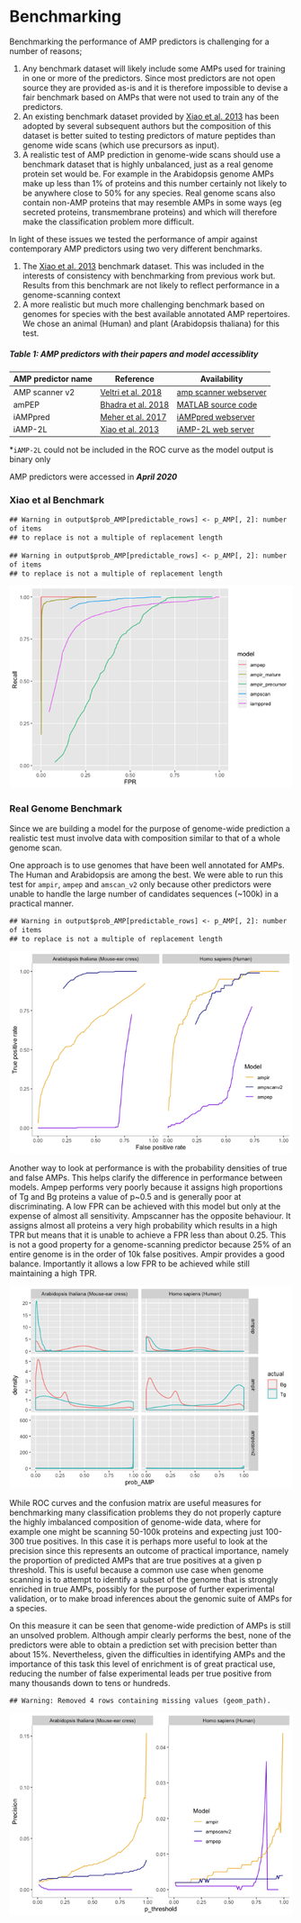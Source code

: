 Benchmarking
================

Benchmarking the performance of AMP predictors is challenging for a
number of reasons;

1.  Any benchmark dataset will likely include some AMPs used for
    training in one or more of the predictors. Since most predictors are
    not open source they are provided as-is and it is therefore
    impossible to devise a fair benchmark based on AMPs that were not
    used to train any of the predictors.
2.  An existing benchmark dataset provided by [Xiao et
    al. 2013](https://doi.org/10.1016/j.ab.2013.01.019) has been
    adopted by several subsequent authors but the composition of this
    dataset is better suited to testing predictors of mature peptides
    than genome wide scans (which use precursors as input).
3.  A realistic test of AMP prediction in genome-wide scans should use a
    benchmark dataset that is highly unbalanced, just as a real genome
    protein set would be. For example in the Arabidopsis genome AMPs
    make up less than 1% of proteins and this number certainly not
    likely to be anywhere close to 50% for any species. Real genome
    scans also contain non-AMP proteins that may resemble AMPs in some
    ways (eg secreted proteins, transmembrane proteins) and which will
    therefore make the classification problem more difficult.

In light of these issues we tested the performance of ampir against
contemporary AMP predictors using two very different benchmarks.

1.  The [Xiao et al. 2013](https://doi.org/10.1016/j.ab.2013.01.019)
    benchmark dataset. This was included in the interests of consistency
    with benchmarking from previous work but. Results from this
    benchmark are not likely to reflect performance in a genome-scanning
    context
2.  A more realistic but much more challenging benchmark based on
    genomes for species with the best available annotated AMP
    repertoires. We chose an animal (Human) and plant (Arabidopsis
    thaliana) for this
test.

##### Table 1: AMP predictors with their papers and model accessiblity

| AMP predictor name | Reference                                                           | Availability                                                                          |
| ------------------ | ------------------------------------------------------------------- | ------------------------------------------------------------------------------------- |
| AMP scanner v2     | [Veltri et al. 2018](https://doi.org/10.1093/bioinformatics/bty179) | [amp scanner webserver](https://www.dveltri.com/ascan/v2/ascan.html)                  |
| amPEP              | [Bhadra et al. 2018](https://doi.org/10.1038/s41598-018-19752-w)    | [MATLAB source code](https://sourceforge.net/projects/axpep/files/AmPEP_MATLAB_code/) |
| iAMPpred           | [Meher et al. 2017](https://doi.org/10.1038/srep42362)              | [iAMPpred webserver](http://cabgrid.res.in:8080/amppred/)                             |
| iAMP-2L            | [Xiao et al. 2013](https://doi.org/10.1016/j.ab.2013.01.019)        | [iAMP-2L web server](http://www.jci-bioinfo.cn/iAMP-2L)                               |

\*`iAMP-2L` could not be included in the ROC curve as the model output
is binary only

AMP predictors were accessed in ***April
    2020***

### Xiao et al Benchmark

    ## Warning in output$prob_AMP[predictable_rows] <- p_AMP[, 2]: number of items
    ## to replace is not a multiple of replacement length
    
    ## Warning in output$prob_AMP[predictable_rows] <- p_AMP[, 2]: number of items
    ## to replace is not a multiple of replacement length

![](05_benchmark_files/figure-gfm/unnamed-chunk-8-1.png)<!-- -->

### Real Genome Benchmark

Since we are building a model for the purpose of genome-wide prediction
a realistic test must involve data with composition similar to that of a
whole genome scan.

One approach is to use genomes that have been well annotated for AMPs.
The Human and Arabidopsis are among the best. We were able to run this
test for `ampir`, `ampep` and `amscan_v2` only because other predictors
were unable to handle the large number of candidates sequences (~100k)
in a practical
    manner.

    ## Warning in output$prob_AMP[predictable_rows] <- p_AMP[, 2]: number of items
    ## to replace is not a multiple of replacement length

![](05_benchmark_files/figure-gfm/unnamed-chunk-13-1.png)<!-- -->

Another way to look at performance is with the probability densities of
true and false AMPs. This helps clarify the difference in performance
between models. Ampep performs very poorly because it assigns high
proportions of Tg and Bg proteins a value of p~0.5 and is generally poor
at discriminating. A low FPR can be achieved with this model but only at
the expense of almost all sensitivity. Ampscanner has the opposite
behaviour. It assigns almost all proteins a very high probability which
results in a high TPR but means that it is unable to achieve a FPR less
than about 0.25. This is not a good property for a genome-scanning
predictor because 25% of an entire genome is in the order of 10k false
positives. Ampir provides a good balance. Importantly it allows a low
FPR to be achieved while still maintaining a high TPR.

![](05_benchmark_files/figure-gfm/unnamed-chunk-14-1.png)<!-- -->

While ROC curves and the confusion matrix are useful measures for
benchmarking many classification problems they do not properly capture
the highly imbalanced composition of genome-wide data, where for example
one might be scanning 50-100k proteins and expecting just 100-300 true
positives. In this case it is perhaps more useful to look at the
precision since this represents an outcome of practical importance,
namely the proportion of predicted AMPs that are true positives at a
given p threshold. This is useful because a common use case when genome
scanning is to attempt to identify a subset of the genome that is
strongly enriched in true AMPs, possibly for the purpose of further
experimental validation, or to make broad inferences about the genomic
suite of AMPs for a species.

On this measure it can be seen that genome-wide prediction of AMPs is
still an unsolved problem. Although ampir clearly performs the best,
none of the predictors were able to obtain a prediction set with
precision better than about 15%. Nevertheless, given the difficulties in
identifying AMPs and the importance of this task this level of
enrichment is of great practical use, reducing the number of false
experimental leads per true positive from many thousands down to tens or
hundreds.

    ## Warning: Removed 4 rows containing missing values (geom_path).

![](05_benchmark_files/figure-gfm/unnamed-chunk-15-1.png)<!-- -->
